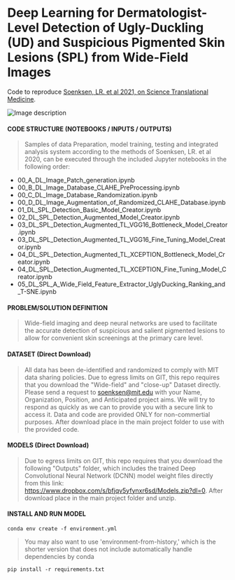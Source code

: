 # Deep Learning for Dermatologist-Level Detection of Ugly-Duckling (UD) and Suspicious Pigmented Skin Lesions (SPL) from Wide-Field Images
Code to reproduce [Soenksen, LR. et al 2021, on Science Translational Medicine](https://static1.squarespace.com/static/5c264953620b850c9fb03732/t/602d85e4d46da532404689f2/1613596138740/stm_luis.pdf).

![Image description](src/notebook_imgs/SPL_UD_DL_Fig1.jpg)


#### CODE STRUCTURE (NOTEBOOKS / INPUTS / OUTPUTS)

> Samples of data Preparation, model training, testing and integrated analysis system according to the methods of Soenksen, LR. et al 2020, can be executed through the included Jupyter notebooks in the following order:

* 00_A_DL_Image_Patch_generation.ipynb
* 00_B_DL_Image_Database_CLAHE_PreProcessing.ipynb
* 00_C_DL_Image_Database_Randomization.ipynb
* 00_D_DL_Image_Augmentation_of_Randomized_CLAHE_Database.ipynb
* 01_DL_SPL_Detection_Basic_Model_Creator.ipynb
* 02_DL_SPL_Detection_Augmented_Model_Creator.ipynb
* 03_DL_SPL_Detection_Augmented_TL_VGG16_Bottleneck_Model_Creator.ipynb
* 03_DL_SPL_Detection_Augmented_TL_VGG16_Fine_Tuning_Model_Creator.ipynb
* 04_DL_SPL_Detection_Augmented_TL_XCEPTION_Bottleneck_Model_Creator.ipynb
* 04_DL_SPL_Detection_Augmented_TL_XCEPTION_Fine_Tuning_Model_Creator.ipynb
* 05_DL_SPL_A_Wide_Field_Feature_Extractor_UglyDucking_Ranking_and_T-SNE.ipynb

#### PROBLEM/SOLUTION DEFINITION
> Wide-field imaging and deep neural networks are used to facilitate the accurate detection of suspicious and salient pigmented lesions to allow for convenient skin screenings at the primary care level.

#### DATASET (Direct Download)
> All data has been de-identified and randomized to comply with MIT data sharing policies. Due to egress limits on GIT, this repo requires that you download the "Wide-field" and "close-up" Dataset directly. Please send a request to soenksen@mit.edu with your Name, Organization, Position, and Anticipated project aims. We will try to respond as quickly as we can to provide you with a secure link to access it. Data and code are provided ONLY for non-commertial purposes. After download place in the main project folder to use with the provided code.
 
#### MODELS (Direct Download)
> Due to egress limits on GIT, this repo requires that you download the following "Outputs" folder, which includes the trained Deep Convolutional Neural Network (DCNN) model weight files directly from this link: https://www.dropbox.com/s/bfjqv5yfynxr6sd/Models.zip?dl=0. After download place in the main project folder and unzip.

#### INSTALL AND RUN MODEL
`conda env create -f environment.yml`
> You may also want to use 'environment-from-history,' which is the shorter version that does not include automatically handle dependencies by conda

`pip install -r requirements.txt`